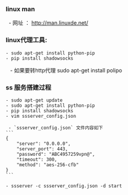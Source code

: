### linux man

   - 网址 ： http://man.linuxde.net/

### linux代理工具:

    - sudo apt-get install python-pip
    - pip install shadowsocks
    - 如果要转http代理 sudo apt-get install polipo


### ss 服务搭建过程

    - sudo apt-get update
    - sudo apt-get install python-pip
    - pip install shadowsocks
    - vim ssserver_config.json

     - `ssserver_config.json` 文件内容如下
    ```
    {
        "server": "0.0.0.0",
        "server_port": 443,
        "password": "ABC4957259vpn@",
        "timeout": 300,
        "method": "aes-256-cfb"
    }
    ```

    - ssserver -c ssserver_config.json -d start




